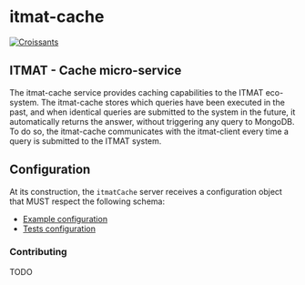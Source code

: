 # itmat-cache
[![Croissants](https://img.shields.io/badge/made-with_Croissants-4da3ff.svg?style=flat-square)](http://www.imperial.ac.uk/itmat-data-science-group/)


ITMAT - Cache micro-service
---------------------------

The itmat-cache service provides caching capabilities to the ITMAT eco-system. The itmat-cache stores which queries 
have been executed in the past, and when identical queries are submitted to the system in the future, it 
automatically returns the answer, without triggering any query to MongoDB. To do so, the itmat-cache communicates with the
itmat-client every time a query is submitted to the ITMAT system.

## Configuration
At its construction, the `itmatCache` server receives a configuration object that MUST respect the following schema:
 * [Example configuration](config/itmat.cache.sample.config.js)
 * [Tests configuration](config/itmat.cache.test.config.js)
 


### Contributing
TODO